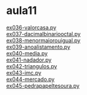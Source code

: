 # aula11 
<a href='https://gabrielryanft.github.io/learning/cursoemvideo/python/exerciciospython/aula11/ex036-valorcasa.py' target='_blank' rel='next'>ex036-valorcasa.py</a><br/>
<a href='https://gabrielryanft.github.io/learning/cursoemvideo/python/exerciciospython/aula11/ex037-dacimalbinariooctal.py' target='_blank' rel='next'>ex037-dacimalbinariooctal.py</a><br/>
<a href='https://gabrielryanft.github.io/learning/cursoemvideo/python/exerciciospython/aula11/ex038-menormaiorouigual.py' target='_blank' rel='next'>ex038-menormaiorouigual.py</a><br/>
<a href='https://gabrielryanft.github.io/learning/cursoemvideo/python/exerciciospython/aula11/ex039-anoalistamento.py' target='_blank' rel='next'>ex039-anoalistamento.py</a><br/>
<a href='https://gabrielryanft.github.io/learning/cursoemvideo/python/exerciciospython/aula11/ex040-media.py' target='_blank' rel='next'>ex040-media.py</a><br/>
<a href='https://gabrielryanft.github.io/learning/cursoemvideo/python/exerciciospython/aula11/ex041-nadador.py' target='_blank' rel='next'>ex041-nadador.py</a><br/>
<a href='https://gabrielryanft.github.io/learning/cursoemvideo/python/exerciciospython/aula11/ex042-triangulos.py' target='_blank' rel='next'>ex042-triangulos.py</a><br/>
<a href='https://gabrielryanft.github.io/learning/cursoemvideo/python/exerciciospython/aula11/ex043-imc.py' target='_blank' rel='next'>ex043-imc.py</a><br/>
<a href='https://gabrielryanft.github.io/learning/cursoemvideo/python/exerciciospython/aula11/ex044-mercado.py' target='_blank' rel='next'>ex044-mercado.py</a><br/>
<a href='https://gabrielryanft.github.io/learning/cursoemvideo/python/exerciciospython/aula11/ex045-pedrapapeltesoura.py' target='_blank' rel='next'>ex045-pedrapapeltesoura.py</a><br/>
